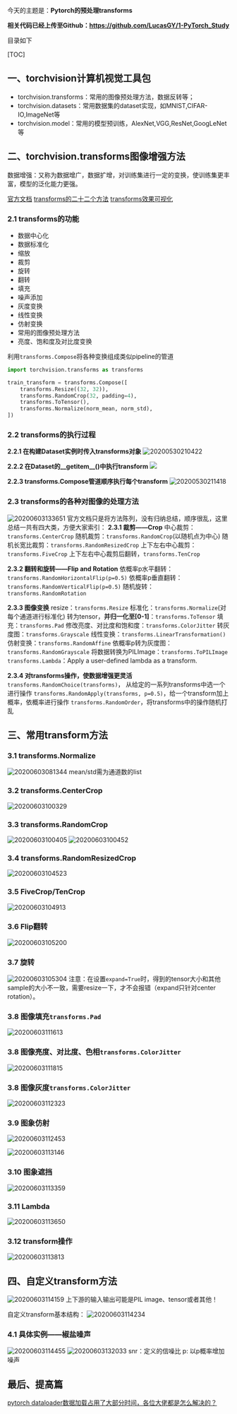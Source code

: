今天的主题是：**Pytorch的预处理transforms**

**相关代码已经上传至Github：https://github.com/LucasGY/1-PyTorch_Study**

目录如下

[TOC]

## 一、torchvision计算机视觉工具包
* torchvision.transforms：常用的图像预处理方法，数据反转等；
* torchvision.datasets：常用数据集的dataset实现，如MNIST,CIFAR-IO,ImageNet等
* torchvision.model：常用的模型预训练，AlexNet,VGG,ResNet,GoogLeNet等

## 二、torchvision.transforms图像增强方法
数据增强：又称为数据增广，数据扩增，对训练集进行一定的变换，使训练集更丰富，模型的泛化能力更强。

[官方文档](https://pytorch.org/docs/stable/torchvision/transforms.html#torchvision-transforms)
[transforms的二十二个方法](https://blog.csdn.net/u011995719/article/details/85107009)
[transforms效果可视化](https://zhuanlan.zhihu.com/p/91477545)
### 2.1 transforms的功能
* 数据中心化
* 数据标准化
* 缩放
* 裁剪
* 旋转
* 翻转
* 填充
* 噪声添加
* 灰度变换
* 线性变换
* 仿射变换
* 常用的图像预处理方法
* 亮度、饱和度及对比度变换

利用`transforms.Compose`将各种变换组成类似pipeline的管道
```python
import torchvision.transforms as transforms

train_transform = transforms.Compose([
    transforms.Resize((32, 32)),
    transforms.RandomCrop(32, padding=4),
    transforms.ToTensor(),
    transforms.Normalize(norm_mean, norm_std),
])
```

### 2.2 transforms的执行过程
**2.2.1 在构建Dataset实例时传入transforms对象**
![20200530210422](https://raw.githubusercontent.com/LucasGY/TempImage/master/img/20200530210422.png)

**2.2.2 在Dataset的__getitem__()中执行transform**
![](https://raw.githubusercontent.com/LucasGY/TempImage/master/img/20200530211119.png)

**2.2.3 transforms.Compose管道顺序执行每个transform**
![20200530211418](https://raw.githubusercontent.com/LucasGY/TempImage/master/img/20200530211418.png)



### 2.3 transforms的各种对图像的处理方法
![20200603133651](https://raw.githubusercontent.com/LucasGY/TempImage/master/img/20200603133651.png)
官方文档只是将方法陈列，没有归纳总结，顺序很乱，这里总结一共有四大类，方便大家索引：
**2.3.1 裁剪——Crop**
中心裁剪：`transforms.CenterCrop`
随机裁剪：`transforms.RandomCrop`(以随机点为中心)
随机长宽比裁剪：`transforms.RandomResizedCrop`
上下左右中心裁剪：`transforms.FiveCrop`
上下左右中心裁剪后翻转，`transforms.TenCrop`

**2.3.2 翻转和旋转——Flip and Rotation**
依概率p水平翻转：`transforms.RandomHorizontalFlip(p=0.5)`
依概率p垂直翻转：`transforms.RandomVerticalFlip(p=0.5)`
随机旋转：`transforms.RandomRotation`

**2.3.3 图像变换**
resize：`transforms.Resize`
标准化：`transforms.Normalize`(对每个通道进行标准化)
转为tensor，**并归一化至[0-1]**：`transforms.ToTensor`
填充：`transforms.Pad`
修改亮度、对比度和饱和度：`transforms.ColorJitter`
转灰度图：`transforms.Grayscale`
线性变换：`transforms.LinearTransformation()`
仿射变换：`transforms.RandomAffine`
依概率p转为灰度图：`transforms.RandomGrayscale`
将数据转换为PILImage：`transforms.ToPILImage`
`transforms.Lambda`：Apply a user-defined lambda as a transform.

**2.3.4 对transforms操作，使数据增强更灵活**
`transforms.RandomChoice(transforms)`， 从给定的一系列transforms中选一个进行操作
`transforms.RandomApply(transforms, p=0.5)`，给一个transform加上概率，依概率进行操作
`transforms.RandomOrder`，将transforms中的操作随机打乱

## 三、常用transform方法
### 3.1 transforms.Normalize
![20200603081344](https://raw.githubusercontent.com/LucasGY/TempImage/master/img/20200603081344.png)
mean/std需为通道数的list

### 3.2 transforms.CenterCrop
![20200603100329](https://raw.githubusercontent.com/LucasGY/TempImage/master/img/20200603100329.png)

### 3.3 transforms.RandomCrop
![20200603100405](https://raw.githubusercontent.com/LucasGY/TempImage/master/img/20200603100405.png)
![20200603100452](https://raw.githubusercontent.com/LucasGY/TempImage/master/img/20200603100452.png)
### 3.4 transforms.RandomResizedCrop
![20200603104523](https://raw.githubusercontent.com/LucasGY/TempImage/master/img/20200603104523.png)

### 3.5 FiveCrop/TenCrop
![20200603104913](https://raw.githubusercontent.com/LucasGY/TempImage/master/img/20200603104913.png)

### 3.6 Flip翻转
![20200603105200](https://raw.githubusercontent.com/LucasGY/TempImage/master/img/20200603105200.png)

### 3.7 旋转
![20200603105304](https://raw.githubusercontent.com/LucasGY/TempImage/master/img/20200603105304.png)
注意：在设置`expand=True`时，得到的tensor大小和其他sample的大小不一致，需要resize一下，才不会报错（expand只针对center rotation）。

### 3.8 图像填充`transforms.Pad`
![20200603111613](https://raw.githubusercontent.com/LucasGY/TempImage/master/img/20200603111613.png)

### 3.8 图像亮度、对比度、色相`transforms.ColorJitter`
![20200603111815](https://raw.githubusercontent.com/LucasGY/TempImage/master/img/20200603111815.png)

### 3.8 图像灰度`transforms.ColorJitter`
![20200603112323](https://raw.githubusercontent.com/LucasGY/TempImage/master/img/20200603112323.png)

### 3.9 图象仿射
![20200603112453](https://raw.githubusercontent.com/LucasGY/TempImage/master/img/20200603112453.png)

![20200603113146](https://raw.githubusercontent.com/LucasGY/TempImage/master/img/20200603113146.png)

### 3.10 图象遮挡
![20200603113359](https://raw.githubusercontent.com/LucasGY/TempImage/master/img/20200603113359.png)

### 3.11 Lambda
![20200603113650](https://raw.githubusercontent.com/LucasGY/TempImage/master/img/20200603113650.png)

### 3.12 transform操作
![20200603113813](https://raw.githubusercontent.com/LucasGY/TempImage/master/img/20200603113813.png)

## 四、自定义transform方法
![20200603114159](https://raw.githubusercontent.com/LucasGY/TempImage/master/img/20200603114159.png)
上下游的输入输出可能是PIL image、tensor或者其他！

自定义transform基本结构：
![20200603114234](https://raw.githubusercontent.com/LucasGY/TempImage/master/img/20200603114234.png)

### 4.1 具体实例——椒盐噪声
![20200603114455](https://raw.githubusercontent.com/LucasGY/TempImage/master/img/20200603114455.png)
![20200603132033](https://raw.githubusercontent.com/LucasGY/TempImage/master/img/20200603132033.png)
snr：定义的信噪比
p: 以p概率增加噪声










## 最后、提高篇
[pytorch dataloader数据加载占用了大部分时间，各位大佬都是怎么解决的？](https://www.zhihu.com/question/307282137)